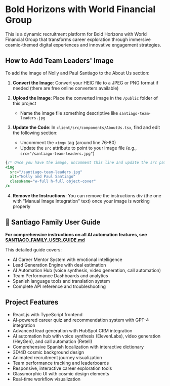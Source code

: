 # Bold Horizons with World Financial Group

This is a dynamic recruitment platform for Bold Horizons with World Financial Group that transforms career exploration through immersive cosmic-themed digital experiences and innovative engagement strategies.

## How to Add Team Leaders' Image

To add the image of Nolly and Paul Santiago to the About Us section:

1. **Convert the Image**: Convert your HEIC file to a JPEG or PNG format if needed (there are free online converters available)

2. **Upload the Image**: Place the converted image in the `/public` folder of this project
   - Name the image file something descriptive like `santiago-team-leaders.jpg`

3. **Update the Code**: In `client/src/components/AboutUs.tsx`, find and edit the following section:
   - Uncomment the `<img>` tag (around line 76-80)
   - Update the `src` attribute to point to your image file (e.g., `src="/santiago-team-leaders.jpg"`)

```jsx
{/* Once you have the image, uncomment this line and update the src path */}
<img 
  src="/santiago-team-leaders.jpg" 
  alt="Nolly and Paul Santiago" 
  className="w-full h-full object-cover"
/>
```

4. **Remove the Instructions**: You can remove the instructions div (the one with "Manual Image Integration" text) once your image is working properly

## 📖 Santiago Family User Guide

**For comprehensive instructions on all AI automation features, see [SANTIAGO_FAMILY_USER_GUIDE.md](SANTIAGO_FAMILY_USER_GUIDE.md)**

This detailed guide covers:
- AI Career Mentor System with emotional intelligence
- Lead Generation Engine with deal estimation
- AI Automation Hub (voice synthesis, video generation, call automation)
- Team Performance Dashboards and analytics
- Spanish language tools and translation system
- Complete API reference and troubleshooting

## Project Features

- React.js with TypeScript frontend
- AI-powered career quiz and recommendation system with GPT-4 integration
- Advanced lead generation with HubSpot CRM integration
- AI automation hub with voice synthesis (ElevenLabs), video generation (HeyGen), and call automation (Retell)
- Comprehensive Spanish localization with interactive dictionary
- 3D/4D cosmic background design
- Animated recruitment journey visualization
- Team performance tracking and leaderboards
- Responsive, interactive career exploration tools
- Glassmorphic UI with cosmic design elements
- Real-time workflow visualization